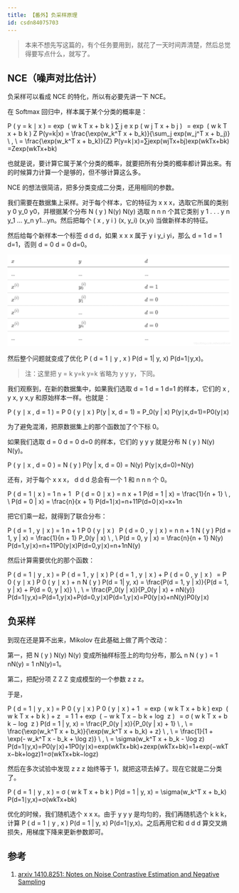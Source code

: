```yaml
---
title: 【番外】负采样原理
id: csdn84075703
---
```


> 本来不想先写这篇的，有个任务要用到，就花了一天时间弄清楚，然后总觉得要写点什么，就写了。

## NCE（噪声对比估计）

负采样可以看成 NCE 的特化，所以有必要先讲一下 NCE。

在 Softmax 回归中，样本属于某个分类的概率是：

P ( y = k ∣ x ) = exp ⁡ ( w k T x + b k ) ∑ j e x p ( w j T x + b j ) &ThinSpace; = exp ⁡ ( w k T x + b k ) Z P(y=k|x) = \frac{\exp(w_k^T x + b_k)}{\sum_j exp(w_j^T x + b_j)} \\ \, \\ = \frac{\exp(w_k^T x + b_k)}{Z} P(y=k∣x)=∑j​exp(wjT​x+bj​)exp(wkT​x+bk​)​=Zexp(wkT​x+bk​)​

也就是说，要计算它属于某个分类的概率，就要把所有分类的概率都计算出来。有的时候算力计算一个是够的，但不够计算这么多。

NCE 的想法很简洁，把多分类变成二分类，还用相同的参数。

我们需要在数据集上采样。对于每个样本，它的特征为 x x x，选取它所属的类别 y 0 y_0 y0​，并根据某个分布 N ( y ) N(y) N(y) 选取 n n n 个其它类别 y 1 . . . y n y_1 ... y_n y1​...yn​。然后把每个 ( x , y i ) (x, y_i) (x,yi​) 当做新样本的特征。

然后给每个新样本一个标签 d d d，如果 x x x 属于 y i y_i yi​，那么 d = 1 d = 1 d=1，否则 d = 0 d = 0 d=0。

![在这里插入图片描述](../img/71e23244e682bf9189dc717801e153ac.png)

然后整个问题就变成了优化 P ( d = 1 ∣ y , x ) P(d = 1| y, x) P(d=1∣y,x)。

> 注：这里把 y = k y=k y=k 省略为 y y y，下同。

我们观察到，在新的数据集中，如果我们选取 d = 1 d = 1 d=1 的样本，它们的 x , y x, y x,y 和原始样本一样。也就是：

P ( y ∣ x , d = 1 ) = P 0 ( y ∣ x ) P(y | x, d = 1) = P_0(y | x) P(y∣x,d=1)=P0​(y∣x)

为了避免混淆，把原数据集上的那个函数加了个下标 0。

如果我们选取 d = 0 d = 0 d=0 的样本，它们的 y y y 就是分布 N ( y ) N(y) N(y)。

P ( y ∣ x , d = 0 ) = N ( y ) P(y | x, d = 0) = N(y) P(y∣x,d=0)=N(y)

还有，对于每个 x x x， d d d 总会有一个 1 和 n n n 个 0。

P ( d = 1 ∣ x ) = 1 n + 1 &ThinSpace; P ( d = 0 ∣ x ) = n x + 1 P(d = 1 | x) = \frac{1}{n + 1} \\ \, \\ P(d = 0 | x) = \frac{n}{x + 1} P(d=1∣x)=n+11​P(d=0∣x)=x+1n​

把它们乘一起，就得到了联合分布：

P ( d = 1 , y ∣ x ) = 1 n + 1 P 0 ( y ∣ x ) &ThinSpace; P ( d = 0 , y ∣ x ) = n n + 1 N ( y ) P(d = 1, y | x) = \frac{1}{n + 1} P_0(y | x) \\ \, \\ P(d = 0, y | x) = \frac{n}{n + 1} N(y) P(d=1,y∣x)=n+11​P0​(y∣x)P(d=0,y∣x)=n+1n​N(y)

然后计算需要优化的那个函数：

P ( d = 1 ∣ y , x ) = P ( d = 1 , y ∣ x ) P ( d = 1 , y ∣ x ) + P ( d = 0 , y ∣ x ) &ThinSpace; = P 0 ( y ∣ x ) P 0 ( y ∣ x ) + n N ( y ) P(d = 1| y, x) = \frac{P(d = 1, y | x)}{P(d = 1, y | x) + P(d = 0, y | x)} \\ \, \\ = \frac{P_0(y | x)}{P_0(y | x) + nN(y)} P(d=1∣y,x)=P(d=1,y∣x)+P(d=0,y∣x)P(d=1,y∣x)​=P0​(y∣x)+nN(y)P0​(y∣x)​

## 负采样

到现在还是算不出来，Mikolov 在此基础上做了两个改动：

第一，把 N ( y ) N(y) N(y) 变成所抽样标签上的均匀分布，那么 n N ( y ) = 1 nN(y) = 1 nN(y)=1。

第二，把配分项 Z Z Z 变成模型的一个参数 z z z。

于是，

P ( d = 1 ∣ y , x ) = P 0 ( y ∣ x ) P 0 ( y ∣ x ) + 1 &ThinSpace; = exp ⁡ ( w k T x + b k ) exp ⁡ ( w k T x + b k ) + z &ThinSpace; = 1 1 + exp ⁡ ( − w k T x − b k + log ⁡ z ) &ThinSpace; = σ ( w k T x + b k − log ⁡ z ) P(d = 1 | y, x) = \frac{P_0(y | x)}{P_0(y | x) + 1} \\ \, \\ = \frac{\exp(w_k^T x + b_k)}{\exp(w_k^T x + b_k) + z} \\ \, \\ = \frac{1}{1 + \exp(- w_k^T x - b_k + \log z)} \\ \, \\ = \sigma(w_k^T x + b_k - \log z) P(d=1∣y,x)=P0​(y∣x)+1P0​(y∣x)​=exp(wkT​x+bk​)+zexp(wkT​x+bk​)​=1+exp(−wkT​x−bk​+logz)1​=σ(wkT​x+bk​−logz)

然后在多次试验中发现 z z z 始终等于 1，就把这项去掉了。现在它就是二分类了。

P ( d = 1 ∣ y , x ) = σ ( w k T x + b k ) P(d = 1 | y, x) = \sigma(w_k^T x + b_k) P(d=1∣y,x)=σ(wkT​x+bk​)

优化的时候，我们随机选个 x x x。由于 y y y 是均匀的，我们再随机选个 k k k，计算 P ( d = 1 ∣ y , x ) P(d = 1 | y, x) P(d=1∣y,x)。之后再用它和 d d d 算交叉熵损失，用梯度下降来更新参数即可。

## 参考

1.  [arxiv 1410.8251: Notes on Noise Contrastive Estimation and Negative Sampling](https://www.arxiv-vanity.com/papers/1410.8251/)